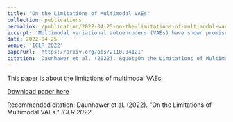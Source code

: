 ```yaml
---
title: "On the Limitations of Multimodal VAEs"
collection: publications
permalink: /publication/2022-04-25-on-the-limitations-of-multimodal-vaes
excerpt: 'Multimodal variational autoencoders (VAEs) have shown promise as efficient generative models for weakly-supervised data. Yet, despite their advantage of weak supervision, they exhibit a gap in generative quality compared to unimodal VAEs, which are completely unsupervised. In an attempt to explain this gap, we uncover a fundamental limitation that applies to a large family of mixture-based multimodal VAEs. We prove that the sub-sampling of modalities enforces an undesirable upper bound on the multimodal ELBO and thereby limits the generative quality of the respective models. Empirically, we showcase the generative quality gap on both synthetic and real data and present the tradeoffs between different variants of multimodal VAEs. We find that none of the existing approaches fulfills all desired criteria of an effective multimodal generative model when applied on more complex datasets than those used in previous benchmarks. In summary, we identify, formalize, and validate fundamental limitations of VAE-based approaches for modeling weakly-supervised data and discuss implications for real-world applications.'
date: 2022-04-25
venue: 'ICLR 2022'
paperurl: 'https://arxiv.org/abs/2110.04121'
citation: 'Daunhawer et al. (2022). &quot;On the Limitations of Multimodal VAEs.&quot; <i>ICLR 2022</i>.'
---
```

This paper is about the limitations of multimodal VAEs.

[Download paper here](https://arxiv.org/abs/2110.04121)

Recommended citation: Daunhawer et al. (2022). "On the Limitations of Multimodal VAEs." <i>ICLR 2022</i>.
